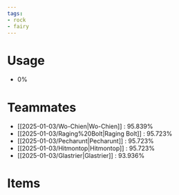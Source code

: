 ```yaml
---
tags:
- rock
- fairy
---
```

# Usage
- 0%
# Teammates
- [[2025-01-03/Wo-Chien|Wo-Chien]] : 95.839%
- [[2025-01-03/Raging%20Bolt|Raging Bolt]] : 95.723%
- [[2025-01-03/Pecharunt|Pecharunt]] : 95.723%
- [[2025-01-03/Hitmontop|Hitmontop]] : 95.723%
- [[2025-01-03/Glastrier|Glastrier]] : 93.936%
# Items